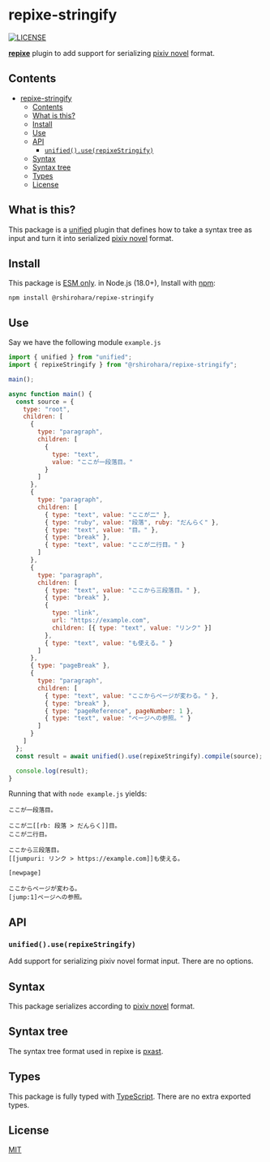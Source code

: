 # repixe-stringify

[![LICENSE][license-badge]][license]

[**repixe**][repixe] plugin to add support for serializing [pixiv novel][pixiv-novel] format.

## Contents

- [repixe-stringify](#repixe-stringify)
  - [Contents](#contents)
  - [What is this?](#what-is-this)
  - [Install](#install)
  - [Use](#use)
  - [API](#api)
    - [`unified().use(repixeStringify)`](#unifieduserepixestringify)
  - [Syntax](#syntax)
  - [Syntax tree](#syntax-tree)
  - [Types](#types)
  - [License](#license)

## What is this?

This package is a [unified][] plugin that defines how to take a syntax tree
as input and turn it into serialized [pixiv novel][pixiv-novel] format.

## Install

This package is [ESM only](https://gist.github.com/sindresorhus/a39789f98801d908bbc7ff3ecc99d99c).
in Node.js (18.0+), Install with [npm][]:

```shell
npm install @rshirohara/repixe-stringify
```

## Use

Say we have the following module `example.js`

```js
import { unified } from "unified";
import { repixeStringify } from "@rshirohara/repixe-stringify";

main();

async function main() {
  const source = {
    type: "root",
    children: [
      {
        type: "paragraph",
        children: [
          {
            type: "text",
            value: "ここが一段落目。"
          }
        ]
      },
      {
        type: "paragraph",
        children: [
          { type: "text", value: "ここが二" },
          { type: "ruby", value: "段落", ruby: "だんらく" },
          { type: "text", value: "目。" },
          { type: "break" },
          { type: "text", value: "ここが二行目。" }
        ]
      },
      {
        type: "paragraph",
        children: [
          { type: "text", value: "ここから三段落目。" },
          { type: "break" },
          {
            type: "link",
            url: "https://example.com",
            children: [{ type: "text", value: "リンク" }]
          },
          { type: "text", value: "も使える。" }
        ]
      },
      { type: "pageBreak" },
      {
        type: "paragraph",
        children: [
          { type: "text", value: "ここからページが変わる。" },
          { type: "break" },
          { type: "pageReference", pageNumber: 1 },
          { type: "text", value: "ページへの参照。" }
        ]
      }
    ]
  };
  const result = await unified().use(repixeStringify).compile(source);

  console.log(result);
}
```

Running that with `node example.js` yields:

```text
ここが一段落目。

ここが二[[rb: 段落 > だんらく]]目。
ここが二行目。

ここから三段落目。
[[jumpuri: リンク > https://example.com]]も使える。

[newpage]

ここからページが変わる。
[jump:1]ページへの参照。
```

## API

### `unified().use(repixeStringify)`

Add support for serializing pixiv novel format input.
There are no options.

## Syntax

This package serializes according to [pixiv novel][pixiv-novel] format.

## Syntax tree

The syntax tree format used in repixe is [pxast][].

## Types

This package is fully typed with [TypeScript][].
There are no extra exported types.

## License

[MIT][license]

<!-- Link Definitions -->

[license-badge]: https://img.shields.io/github/license/RShirohara/unified-webnovel
[license]: ./LICENSE.md
[npm]: https://docs.npmjs.com/cli/install
[pixiv-novel]: https://www.pixiv.net/novel
[pxast]: ../pxast
[repixe]: ../repixe
[typescript]: https://www.typescriptlang.org
[unified]: https://github.com/unifiedjs/unified
